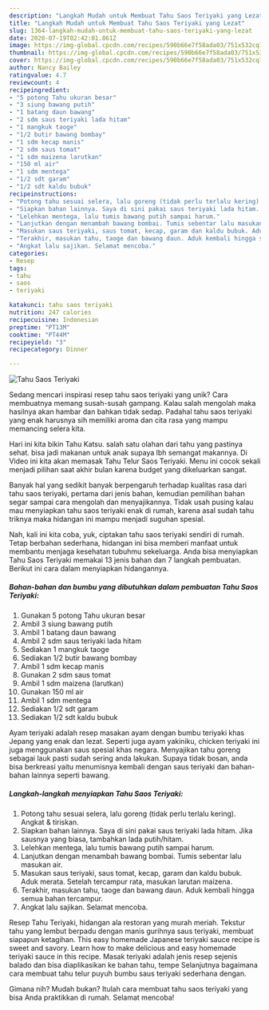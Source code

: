 ```yaml
---
description: "Langkah Mudah untuk Membuat Tahu Saos Teriyaki yang Lezat"
title: "Langkah Mudah untuk Membuat Tahu Saos Teriyaki yang Lezat"
slug: 1364-langkah-mudah-untuk-membuat-tahu-saos-teriyaki-yang-lezat
date: 2020-07-19T02:42:01.861Z
image: https://img-global.cpcdn.com/recipes/590b66e7f58ada03/751x532cq70/tahu-saos-teriyaki-foto-resep-utama.jpg
thumbnail: https://img-global.cpcdn.com/recipes/590b66e7f58ada03/751x532cq70/tahu-saos-teriyaki-foto-resep-utama.jpg
cover: https://img-global.cpcdn.com/recipes/590b66e7f58ada03/751x532cq70/tahu-saos-teriyaki-foto-resep-utama.jpg
author: Nancy Bailey
ratingvalue: 4.7
reviewcount: 4
recipeingredient:
- "5 potong Tahu ukuran besar"
- "3 siung bawang putih"
- "1 batang daun bawang"
- "2 sdm saus teriyaki lada hitam"
- "1 mangkuk taoge"
- "1/2 butir bawang bombay"
- "1 sdm kecap manis"
- "2 sdm saus tomat"
- "1 sdm maizena larutkan"
- "150 ml air"
- "1 sdm mentega"
- "1/2 sdt garam"
- "1/2 sdt kaldu bubuk"
recipeinstructions:
- "Potong tahu sesuai selera, lalu goreng (tidak perlu terlalu kering). Angkat &amp; tiriskan."
- "Siapkan bahan lainnya. Saya di sini pakai saus teriyaki lada hitam. Jika sausnya yang biasa, tambahkan lada putih/hitam."
- "Lelehkan mentega, lalu tumis bawang putih sampai harum."
- "Lanjutkan dengan menambah bawang bombai. Tumis sebentar lalu masukan air."
- "Masukan saus teriyaki, saus tomat, kecap, garam dan kaldu bubuk. Aduk merata. Setelah tercampur rata, masukan larutan maizena."
- "Terakhir, masukan tahu, taoge dan bawang daun. Aduk kembali hingga semua bahan tercampur."
- "Angkat lalu sajikan. Selamat mencoba."
categories:
- Resep
tags:
- tahu
- saos
- teriyaki

katakunci: tahu saos teriyaki 
nutrition: 247 calories
recipecuisine: Indonesian
preptime: "PT13M"
cooktime: "PT44M"
recipeyield: "3"
recipecategory: Dinner

---
```



![Tahu Saos Teriyaki](https://img-global.cpcdn.com/recipes/590b66e7f58ada03/751x532cq70/tahu-saos-teriyaki-foto-resep-utama.jpg)

Sedang mencari inspirasi resep tahu saos teriyaki yang unik? Cara membuatnya memang susah-susah gampang. Kalau salah mengolah maka hasilnya akan hambar dan bahkan tidak sedap. Padahal tahu saos teriyaki yang enak harusnya sih memiliki aroma dan cita rasa yang mampu memancing selera kita.

Hari ini kita bikin Tahu Katsu. salah satu olahan dari tahu yang pastinya sehat. bisa jadi makanan untuk anak supaya lbh semangat makannya. Di Video ini kita akan memasak Tahu Telur Saos Teriyaki. Menu ini cocok sekali menjadi pilihan saat akhir bulan karena budget yang dikeluarkan sangat.

Banyak hal yang sedikit banyak berpengaruh terhadap kualitas rasa dari tahu saos teriyaki, pertama dari jenis bahan, kemudian pemilihan bahan segar sampai cara mengolah dan menyajikannya. Tidak usah pusing kalau mau menyiapkan tahu saos teriyaki enak di rumah, karena asal sudah tahu triknya maka hidangan ini mampu menjadi suguhan spesial.


Nah, kali ini kita coba, yuk, ciptakan tahu saos teriyaki sendiri di rumah. Tetap berbahan sederhana, hidangan ini bisa memberi manfaat untuk membantu menjaga kesehatan tubuhmu sekeluarga. Anda bisa menyiapkan Tahu Saos Teriyaki memakai 13 jenis bahan dan 7 langkah pembuatan. Berikut ini cara dalam menyiapkan hidangannya.

<!--inarticleads1-->

##### Bahan-bahan dan bumbu yang dibutuhkan dalam pembuatan Tahu Saos Teriyaki:

1. Gunakan 5 potong Tahu ukuran besar
1. Ambil 3 siung bawang putih
1. Ambil 1 batang daun bawang
1. Ambil 2 sdm saus teriyaki lada hitam
1. Sediakan 1 mangkuk taoge
1. Sediakan 1/2 butir bawang bombay
1. Ambil 1 sdm kecap manis
1. Gunakan 2 sdm saus tomat
1. Ambil 1 sdm maizena (larutkan)
1. Gunakan 150 ml air
1. Ambil 1 sdm mentega
1. Sediakan 1/2 sdt garam
1. Sediakan 1/2 sdt kaldu bubuk


Ayam teriyaki adalah resep masakan ayam dengan bumbu teriyaki khas Jepang yang enak dan lezat. Seperti juga ayam yakiniku, chicken teriyaki ini juga menggunakan saus spesial khas negara. Menyajikan tahu goreng sebagai lauk pasti sudah sering anda lakukan. Supaya tidak bosan, anda bisa berkreasi yaitu menumisnya kembali dengan saus teriyaki dan bahan-bahan lainnya seperti bawang. 

<!--inarticleads2-->

##### Langkah-langkah menyiapkan Tahu Saos Teriyaki:

1. Potong tahu sesuai selera, lalu goreng (tidak perlu terlalu kering). Angkat &amp; tiriskan.
1. Siapkan bahan lainnya. Saya di sini pakai saus teriyaki lada hitam. Jika sausnya yang biasa, tambahkan lada putih/hitam.
1. Lelehkan mentega, lalu tumis bawang putih sampai harum.
1. Lanjutkan dengan menambah bawang bombai. Tumis sebentar lalu masukan air.
1. Masukan saus teriyaki, saus tomat, kecap, garam dan kaldu bubuk. Aduk merata. Setelah tercampur rata, masukan larutan maizena.
1. Terakhir, masukan tahu, taoge dan bawang daun. Aduk kembali hingga semua bahan tercampur.
1. Angkat lalu sajikan. Selamat mencoba.


Resep Tahu Teriyaki, hidangan ala restoran yang murah meriah. Tekstur tahu yang lembut berpadu dengan manis gurihnya saus teriyaki, membuat siapapun ketagihan. This easy homemade Japanese teriyaki sauce recipe is sweet and savory. Learn how to make delicious and easy homemade teriyaki sauce in this recipe. Masak teriyaki adalah jenis resep sejenis balado dan bisa diaplikasikan ke bahan tahu, tempe Selanjutnya bagaimana cara membuat tahu telur puyuh bumbu saus teriyaki sederhana dengan. 

Gimana nih? Mudah bukan? Itulah cara membuat tahu saos teriyaki yang bisa Anda praktikkan di rumah. Selamat mencoba!
